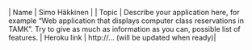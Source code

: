 | Name | Simo Häkkinen |
| Topic | Describe your application here, for example “Web application that displays computer class reservations in TAMK”. Try to give as much as information as you can, possible list of features.
| Heroku link | http://… (will be updated when ready)|
